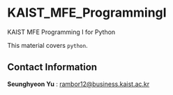 # KAIST_MFE_ProgrammingI
KAIST MFE Programming I for Python

This material covers `python`.

## Contact Information

**Seunghyeon Yu** : rambor12@business.kaist.ac.kr